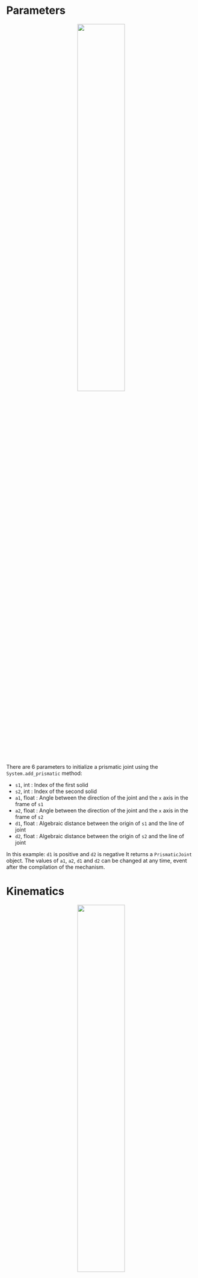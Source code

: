 # Parameters

<p align="center">
    <img width="50%" src="https://user-images.githubusercontent.com/93446869/180998717-29c55798-3157-4605-a70c-5fc98c37d6d7.svg">
</p>

There are 6 parameters to initialize a prismatic joint using the `System.add_prismatic` method:

- `s1`, int : Index of the first solid
- `s2`, int : Index of the second solid
- `a1`, float : Angle between the direction of the joint and the `x` axis in the frame of `s1`
- `a2`, float : Angle between the direction of the joint and the `x` axis in the frame of `s2`
- `d1`, float : Algebraic distance between the origin of `s1` and the line of joint 
- `d2`, float : Algebraic distance between the origin of `s2` and the line of joint

In this example: `d1` is positive and `d2` is negative
It returns a `PrismaticJoint` object. The values of `a1`, `a2`, `d1` and `d2` can be changed at any time, event after the compilation of the mechanism. 

# Kinematics

<p align="center">
    <img width="50%" src="https://user-images.githubusercontent.com/93446869/180998713-5b020132-4f86-447d-b9d5-7e28a1be30cd.svg">
</p>

- `delta`, 1darray : Values of the algebraic distance between the origin of `s2` and the origin of `s1` along the direction of the joint

Piloting the joint sets `delta`.

# Internal mechanical actions

<p align="center">
    <img width="50%" src="https://user-images.githubusercontent.com/93446869/181913881-2f462197-1df0-4826-bf42-ef6c753074ef.svg">
</p>

## Inputs

- `set_tangent(t)` : Defines a force `t` applied by `s2` on `s1` which is tangent to the axis of the joint. `t` can be of type int/float for a constant force, 1darray for a time dependent force or fonction (no arguments) for any dependence you want, it has to return one of the previous types.
For example, functions can depend on geometric/kinematic parameters of the mechanism even if it is not simulated yet.
It can be accessed after a dynamic/static simulation of the mechanism using the `input_tangent` attribute.

## Outputs

- `normal`, 1darray : Forces applied by `s2` on `s1` perpendicularly to the direction of the joint
- `torque`, 1darray : Torques applied by `s2` on `s1` on the perpendicular projction of the origin of `s1` on the axis of the joint. 
- `tangent`, 1darray : For blocked prismatic joints only (and some related joints). Values of the tangent force `s2` needs to apply on `s1` to make the mechanism move like in the kinematic simulation, or not move if you are simulating statics. 
It is `None` when the joint is not blocked